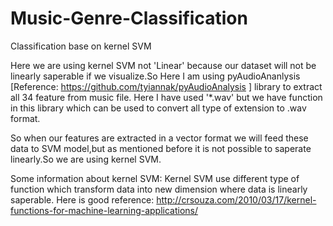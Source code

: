 # Music-Genre-Classification
Classification base on kernel SVM

Here we are using kernel SVM not 'Linear' because our dataset will not be linearly saperable if we visualize.So Here I am using pyAudioAnanlysis [Reference: https://github.com/tyiannak/pyAudioAnalysis ] library to extract all 34 feature from music file. Here I have used '*.wav' but we have function in this library which can be used to convert all type of extension to .wav format. 

So when our features are extracted in a vector format we will feed these data to SVM model,but as mentioned before it is not possible to saperate linearly.So we are using kernel SVM.

Some information about kernel SVM:
  Kernel SVM use different type of function which transform data into new dimension where data is linearly saperable.
  Here is good reference: http://crsouza.com/2010/03/17/kernel-functions-for-machine-learning-applications/
  
